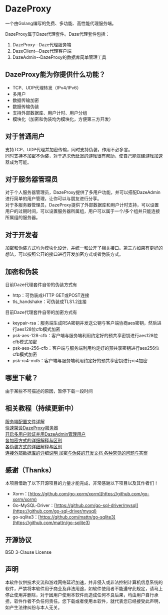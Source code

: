 # DazeProxy

一个由Golang编写的免费、多功能、高性能代理服务端。

DazeProxy属于Daze代理套件。Daze代理套件包括：

1. DazeProxy--Daze代理服务端  
2. DazeClient--Daze代理客户端  
3. DazeAdmin--DazeProxy的数据库简单管理工具  

## DazeProxy能为你提供什么功能？

- TCP、UDP代理转发（IPv4/IPv6）  
- 多用户  
- 数据传输加密  
- 数据传输伪装  
- 支持外部数据库、用户计时、用户分组
- 模块化（加密和伪装均为模块化，方便第三方开发）

## 对于普通用户

支持TCP、UDP代理并加密传输，同时支持伪装，作用不必多言。  
同时支持不加密不伪装，对于追求低延迟的游戏很有帮助，使自己能搭建游戏加速器成为可能。

## 对于服务器管理员

对于个人服务器管理员，DazeProxy提供了多用户功能，并可以搭配DazeAdmin进行简单的用户管理，让你可以与朋友进行分享。  
对于多服务器管理员，DazeProxy提供了外部数据库和用户计时支持，可以设置用户的过期时间，可以设置服务器所属组，用户可以属于一个/多个组并只能连接所属组的服务器。

## 对于开发者

加密和伪装方式均为模块化设计，并统一和公开了相关接口。第三方如果有更好的想法，可以按照公开的接口进行开发加密方式或者伪装方式。

## 加密和伪装

目前Daze代理套件自带的伪装方式有  
- http：可伪装成HTTP GET或POST连接  
- tls_handshake：可伪装成TLS1.2连接  

目前Daze代理套件自带的加密方式有  
- keypair-rsa：服务端生成RSA密钥并发送公钥与客户端协商aes密钥，然后进行aes128位cfb模式加密  
- psk-aes-128-cfb：客户端与服务端利用约定好的预共享密钥进行aes128位cfb模式加密  
- psk-aes-256-cfb：客户端与服务端利用约定好的预共享密钥进行aes256位cfb模式加密  
- psk-rc4-md5：客户端与服务端利用约定好的预共享密钥进行rc4加密  

## 哪里下载？
由于某些不可描述的原因，暂停下载一段时间

## 相关教程（持续更新中）
[服务端配置文件详解](https://github.com/crabkun/DazeProxy/wiki/%E6%9C%8D%E5%8A%A1%E7%AB%AF%E9%85%8D%E7%BD%AE%E6%96%87%E4%BB%B6%E8%AF%A6%E8%A7%A3)   
[快速架设DazeProxy服务器](https://github.com/crabkun/DazeProxy/wiki/%E5%BF%AB%E9%80%9F%E6%9E%B6%E8%AE%BEDazeProxy%E6%9C%8D%E5%8A%A1%E5%99%A8)  
[开启多用户验证并用DazeAdmin管理用户](https://github.com/crabkun/DazeProxy/wiki/%E5%BC%80%E5%90%AF%E5%A4%9A%E7%94%A8%E6%88%B7%E9%AA%8C%E8%AF%81%E5%B9%B6%E7%94%A8DazeAdmin%E7%AE%A1%E7%90%86%E7%94%A8%E6%88%B7)  
[各加密方式的详细解释与区别](https://github.com/crabkun/DazeProxy/wiki/%E5%90%84%E5%8A%A0%E5%AF%86%E6%96%B9%E5%BC%8F%E7%9A%84%E8%AF%A6%E7%BB%86%E8%A7%A3%E9%87%8A%E4%B8%8E%E5%8C%BA%E5%88%AB)  
[各伪装方式的详细解释与区别](https://github.com/crabkun/DazeProxy/wiki/%E5%90%84%E4%BC%AA%E8%A3%85%E6%96%B9%E5%BC%8F%E7%9A%84%E8%AF%A6%E7%BB%86%E8%A7%A3%E9%87%8A%E4%B8%8E%E5%8C%BA%E5%88%AB)    
[连接外部数据库的详细说明 ](https://github.com/crabkun/DazeProxy/wiki/%E8%BF%9E%E6%8E%A5%E5%A4%96%E9%83%A8%E6%95%B0%E6%8D%AE%E5%BA%93%E7%9A%84%E8%AF%A6%E7%BB%86%E8%AF%B4%E6%98%8E) 
[加密与伪装的开发文档 ](https://github.com/crabkun/DazeProxy/wiki/%E5%8A%A0%E5%AF%86%E4%B8%8E%E4%BC%AA%E8%A3%85%E7%9A%84%E5%BC%80%E5%8F%91%E6%96%87%E6%A1%A3) 
[各种常见的问题与答案](https://github.com/crabkun/DazeProxy/wiki/%E5%90%84%E7%A7%8D%E5%B8%B8%E8%A7%81%E7%9A%84%E9%97%AE%E9%A2%98%E4%B8%8E%E7%AD%94%E6%A1%88)

## 感谢（Thanks）
本项目借助了以下开源项目的力量才能完成，非常感谢以下项目以及其作者们！  
- Xorm：[https://github.com/go-xorm/xorm](https://github.com/go-xorm/xorm)  
- Go-MySQL-Driver：[https://github.com/go-sql-driver/mysql](https://github.com/go-sql-driver/mysql)  
- go-sqlite3：[https://github.com/mattn/go-sqlite3](https://github.com/mattn/go-sqlite3)  

## 开源协议
BSD 3-Clause License

## 声明
本软件仅供技术交流和游戏网络延迟加速，并非侵入或非法控制计算机信息系统的软件，严禁将本软件用于商业及非法用途，如软件使用者不能遵守此规定，请马上停止使用并删除，对于因用户使用本软件而造成任何不良后果，均由用户自行承担，软件作者不负任何责任。您下载或者使用本软件，就代表您已经接受此声明，如产生法律纠纷与本人无关。